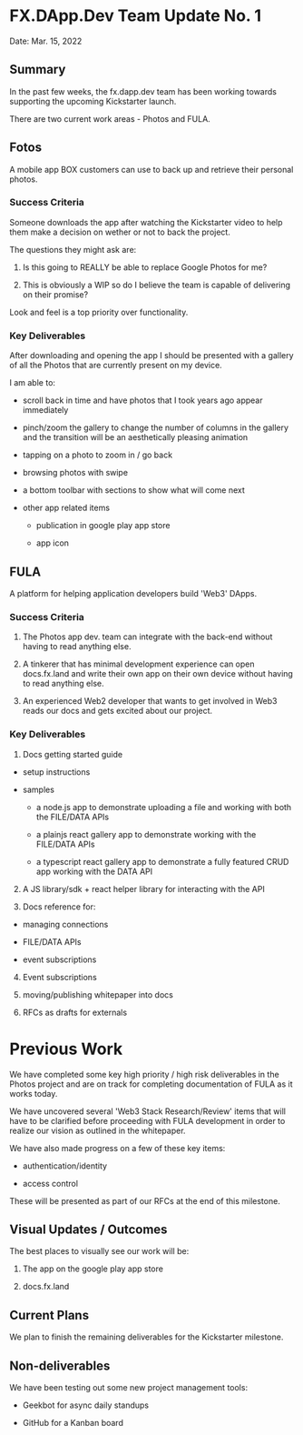 # FX.DApp.Dev Team Update No. 1

Date: Mar. 15, 2022

## Summary

In the past few weeks, the fx.dapp.dev team has been working towards supporting the upcoming Kickstarter launch.

There are two current work areas - Photos and FULA.

## Fotos

A mobile app BOX customers can use to back up and retrieve their personal photos.

### Success Criteria

Someone downloads the app after watching the Kickstarter video to help them make a decision on wether or not to back the project.

The questions they might ask are:

  1. Is this going to REALLY be able to replace Google Photos for me?

  2. This is obviously a WIP so do I believe the team is capable of delivering on their promise?

Look and feel is a top priority over functionality.

### Key Deliverables

After downloading and opening the app I should be presented with a gallery of all the Photos that are currently present on my device.

I am able to:

  * scroll back in time and have photos that I took years ago appear immediately

  * pinch/zoom the gallery to change the number of columns in the gallery and the transition will be an aesthetically pleasing animation

  * tapping on a photo to zoom in / go back

  * browsing photos with swipe

  * a bottom toolbar with sections to show what will come next

  * other app related items

    * publication in google play app store

    * app icon


## FULA

A platform for helping application developers build 'Web3' DApps.

### Success Criteria

  1.  The Photos app dev. team can integrate with the back-end without having to read anything else.

  2.  A tinkerer that has minimal development experience can open docs.fx.land and write their own app on their own device without having to read anything else.

  3.  An experienced Web2 developer that wants to get involved in Web3 reads our docs and gets excited about our project.

### Key Deliverables

1.  Docs getting started guide

  * setup instructions

  * samples
    * a node.js app to demonstrate uploading a file and working with both the FILE/DATA APIs

    * a plainjs react gallery app to demonstrate working with the FILE/DATA APIs

    * a typescript react gallery app to demonstrate a fully featured CRUD app working with the DATA API

2.  A JS library/sdk + react helper library for interacting with the API

3.  Docs reference for:

  * managing connections

  * FILE/DATA APIs

  * event subscriptions

4.  Event subscriptions

5.  moving/publishing whitepaper into docs

6.  RFCs as drafts for externals

# Previous Work

We have completed some key high priority / high risk deliverables in the Photos project and are on track for completing documentation of FULA as it works today.

We have uncovered several 'Web3 Stack Research/Review' items that will have to be clarified before proceeding with FULA development in order to realize our vision as outlined in the whitepaper.

We have also made progress on a few of these key items:

  * authentication/identity

  * access control 

These  will be presented as part of our RFCs at the end of this milestone.

## Visual Updates / Outcomes

The best places to visually see our work will be:

  1.  The app on the google play app store

  2.  docs.fx.land

## Current Plans

We plan to finish the remaining deliverables for the Kickstarter milestone.

## Non-deliverables

We have been testing out some new project management tools:

  * Geekbot for async daily standups

  * GitHub for a Kanban board
